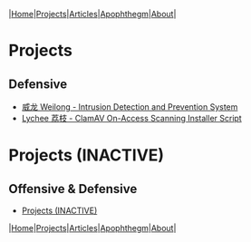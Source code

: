 |[Home](/README.md)|[Projects](/projects.md)|[Articles](/articles.md)|[Apophthegm](/apophthegm.md)|[About](/about.md)|

# Projects

## Defensive

- [威龙  Weilong - Intrusion Detection and Prevention System](/weilong.md)    
- [Lychee 荔枝 - ClamAV On-Access Scanning Installer Script](/lychee.md)    

# Projects (INACTIVE)

## Offensive & Defensive

- [Projects (INACTIVE)](/projects_inactive.md)  

|[Home](/README.md)|[Projects](/projects.md)|[Articles](/articles.md)|[Apophthegm](/apophthegm.md)|[About](/about.md)|
